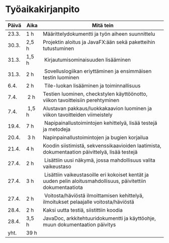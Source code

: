 # Työaikakirjanpito

Päivä | Aika | Mitä tein
------------ | ------------- | -------------
23.3. | 1 h | Määrittelydokumentti ja työn aiheen suunnittelu
30.3. | 2,5 h | Projektin aloitus ja JavaFX:ään sekä paketteihin tutustuminen
31.3. | 1,5 h | Kirjautumisominaisuuden lisääminen
31.3. | 2 h | Sovelluslogiikan eriyttäminen ja ensimmäisen testin luominen
6.4. | 2 h | Tile-luokan lisääminen ja toiminnallisuus
7.4. | 2 h | Testien luominen, checkstylen käyttöönotto, viikon tavoitteisiin perehtyminen
7.4. | 1,5 h | Alustavan pakkaus/luokkakaavion luominen ja viikon tavoitteiden viimeistely
19.4. | 7 h | Napipainallustoimintojen kehittelyä, lisää testejä ja metodeja
20.4. | 3 h | Napinpainallustoimintojen ja bugien korjailua
21.4. | 4 h | Koodin siistimistä, sekvenssikaavioiden laatimista, dokumentaation päivittelyä, lisää testejä
27.4. | 2 h | Lisättiin uusi näkymä, jossa mahdollisuus valita vaikeustaso
27.4. | 3 h | Lisättiin vaikeustasoille eri kokoiset kentät ja uuden pelin aloitusmahdollisuus, päivitettiin dokumentaatiota
27.4. | 2 h | Voitosta/häviöstä ilmoittamisen kehittelyä, ilmoitukset pelaajalle voitosta/häviöstä
28.4. | 2 h | Kaksi uutta testiä, siistittiin koodia
28.4. | 3,5 h | JavaDoc, arkkitehtuuridokumentti ja käyttöohje, muun dokumentaation päivitys
yht. | 39 h
